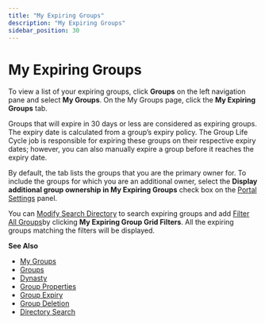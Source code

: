 ```yaml
---
title: "My Expiring Groups"
description: "My Expiring Groups"
sidebar_position: 30
---
```


# My Expiring Groups

To view a list of your expiring groups, click **Groups** on the left navigation pane and select **My
Groups**. On the My Groups page, click the **My Expiring Groups** tab.

Groups that will expire in 30 days or less are considered as expiring groups. The expiry date is
calculated from a group’s expiry policy. The Group Life Cycle job is responsible for expiring these
groups on their respective expiry dates; however, you can also manually expire a group before it
reaches the expiry date.

By default, the tab lists the groups that you are the primary owner for. To include the groups for
which you are an additional owner, select the **Display additional group ownership in My Expiring
Groups** check box on the
[Portal Settings](/docs/directorymanager/11.0/portal/generalfeatures/portal.md) panel.

You can
[Modify Search Directory](/docs/directorymanager/11.0/portal/group/allgroups/allgroups.md#modify-search-directory)
to search expiring groups and add
[Filter All Groups](/docs/directorymanager/11.0/portal/group/allgroups/allgroups.md#filter-all-groups)by
clicking **My Expiring Group Grid Filters**. All the expiring groups matching the filters will be
displayed.

**See Also**

- [My Groups](/docs/directorymanager/11.0/portal/group/mygroups/mygroups.md)
- [Groups](/docs/directorymanager/11.0/portal/group/create/overview.md)
- [Dynasty](/docs/directorymanager/11.0/portal/group/dynasty/overview.md)
- [Group Properties](/docs/directorymanager/11.0/portal/group/properties/overview.md)
- [Group Expiry](/docs/directorymanager/11.0/portal/group/workingwithgroups/groupexpiry.md)
- [ Group Deletion](/docs/directorymanager/11.0/portal/group/workingwithgroups/groupdeletion.md)
- [Directory Search](/docs/directorymanager/11.0/portal/generalfeatures/search.md)
